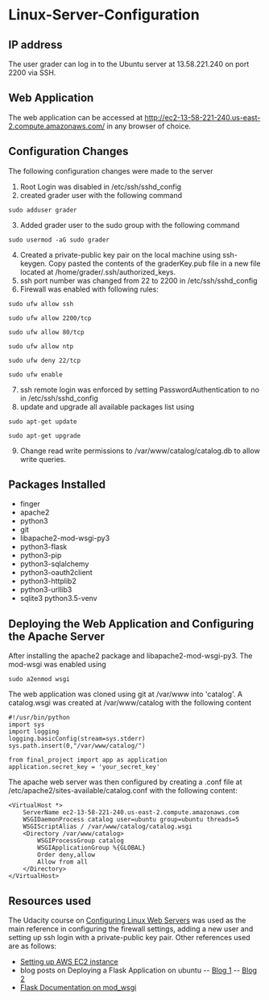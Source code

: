 # Linux-Server-Configuration

## IP address
The user grader can log in to the Ubuntu server at 13.58.221.240 on port 2200 via SSH.
## Web Application
The web application can be accessed at http://ec2-13-58-221-240.us-east-2.compute.amazonaws.com/ in any browser of choice.
## Configuration Changes
The following configuration changes were made to the server
1. Root Login was disabled in /etc/ssh/sshd_config
2. created grader user with the following command
```
sudo adduser grader
```
3. Added grader user to the sudo group with the following command
```
sudo usermod -aG sudo grader
```
4. Created a private-public key pair on the local machine using ssh-keygen. Copy pasted the contents of the graderKey.pub file in a new file located at /home/grader/.ssh/authorized_keys.
5. ssh port number was changed from 22 to 2200 in /etc/ssh/sshd_config
6. Firewall was enabled with following rules:
```
sudo ufw allow ssh
```
```
sudo ufw allow 2200/tcp
```
```
sudo ufw allow 80/tcp
```
```
sudo ufw allow ntp
```
```
sudo ufw deny 22/tcp
```
```
sudo ufw enable
```
7. ssh remote login was enforced by setting PasswordAuthentication to no in /etc/ssh/sshd_config 
8. update and upgrade all available packages list using 
```
sudo apt-get update
```
```
sudo apt-get upgrade
```

9. Change read write permissions to /var/www/catalog/catalog.db to allow write queries.
## Packages Installed
- finger
- apache2
- python3
- git
- libapache2-mod-wsgi-py3
- python3-flask
- python3-pip
- python3-sqlalchemy
- python3-oauth2client
- python3-httplib2
- python3-urllib3
- sqlite3
python3.5-venv
## Deploying the Web Application and Configuring the Apache Server
After installing the apache2 package and libapache2-mod-wsgi-py3. The mod-wsgi was enabled using
```
sudo a2enmod wsgi
```
The web application was cloned using git at /var/www into 'catalog'. A catalog.wsgi was created at /var/www/catalog with the following content
```
#!/usr/bin/python
import sys
import logging
logging.basicConfig(stream=sys.stderr)
sys.path.insert(0,"/var/www/catalog/")

from final_project import app as application
application.secret_key = 'your_secret_key'
```

The apache web server was then configured by creating a .conf file at /etc/apache2/sites-available/catalog.conf with the following content:
```
<VirtualHost *>
    ServerName ec2-13-58-221-240.us-east-2.compute.amazonaws.com
    WSGIDaemonProcess catalog user=ubuntu group=ubuntu threads=5
    WSGIScriptAlias / /var/www/catalog/catalog.wsgi
    <Directory /var/www/catalog>
        WSGIProcessGroup catalog
        WSGIApplicationGroup %{GLOBAL}
        Order deny,allow
        Allow from all
    </Directory>
</VirtualHost>
```


## Resources used
The Udacity course on [Configuring Linux Web Servers](https://classroom.udacity.com/courses/ud299-nd) was used as the main reference in configuring the firewall settings, adding a new user and setting up ssh login with a private-public key pair. 
Other references used are as follows:
- [Setting up AWS EC2 instance](https://docs.aws.amazon.com/AWSEC2/latest/UserGuide/EC2_GetStarted.html)
- blog posts on Deploying a Flask Application on ubuntu 
-- [Blog 1](https://www.digitalocean.com/community/tutorials/how-to-deploy-a-flask-application-on-an-ubuntu-vps)
-- [Blog 2](https://devops.profitbricks.com/tutorials/deploy-a-flask-application-on-ubuntu-1404/)
- [Flask Documentation on mod_wsgi](http://flask.pocoo.org/docs/1.0/deploying/mod_wsgi/)
